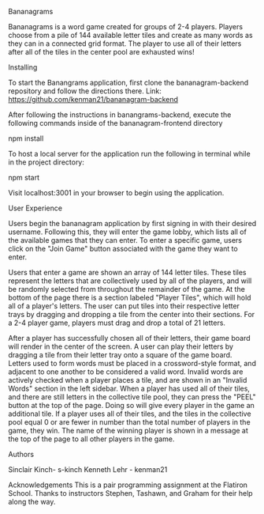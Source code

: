 Bananagrams

Bananagrams is a word game created for groups of 2-4 players. Players choose from a pile of 144 available letter tiles and create as many words as they can in a connected grid format. The player to use all of their letters after all of the tiles in the center pool are exhausted wins!

Installing

To start the Banangrams application, first clone the bananagram-backend repository and follow the directions there. Link: https://github.com/kenman21/bananagram-backend

After following the instructions in banangrams-backend, execute the following commands inside of the bananagram-frontend directory

npm install

To host a local server for the application run the following in terminal while in the project directory:

npm start

Visit localhost:3001 in your browser to begin using the application.

User Experience

Users begin the bananagram application by first signing in with their desired username. Following this, they will enter the game lobby, which lists all of the available games that they can enter. To enter a specific game, users click on the "Join Game" button associated with the game they want to enter. 

Users that enter a game are shown an array of 144 letter tiles. These tiles represent the letters that are collectively used by all of the players, and will be randomly selected from throughout the remainder of the game. At the bottom of the page there is a section labeled "Player Tiles", which will hold all of a player's letters. The user can put tiles into their respective letter trays by dragging and dropping a tile from the center into their sections. For a 2-4 player game, players must drag and drop a total of 21 letters. 

After a player has successfully chosen all of their letters, their game board will render in the center of the screen. A user can play their letters by dragging a tile from their letter tray onto a square of the game board. Letters used to form words must be placed in a crossword-style format, and adjacent to one another to be considered a valid word. Invalid words are actively checked when a player places a tile, and are shown in an "Invalid Words" section in the left sidebar. When a player has used all of their tiles, and there are still letters in the collective tile pool, they can press the "PEEL" button at the top of the page. Doing so will give every player in the game an additional tile. If a player uses all of their tiles, and the tiles in the collective pool equal 0 or are fewer in number than the total number of players in the game, they win. The name of the winning player is shown in a message at the top of the page to all other players in the game. 

Authors

Sinclair Kinch- s-kinch
Kenneth Lehr  - kenman21

Acknowledgements
This is a pair programming assignment at the Flatiron School. Thanks to instructors Stephen, Tashawn, and Graham for their help along the way.
